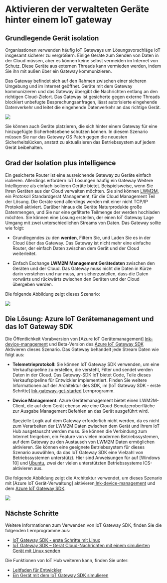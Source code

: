 <properties
 pageTitle="Aktivieren der verwalteten Geräte hinter ein Gateway IoT | Microsoft Azure"
 description="Anleitungen Thema über einen IoT Gateway erstellt, mit dem IoT Gateway SDK sowie Geräte von IoT Hub verwaltet werden."
 services="iot-hub"
 documentationCenter=""
 authors="chipalost"
 manager="timlt"
 editor=""/>

<tags
 ms.service="iot-hub"
 ms.devlang="na"
 ms.topic="article"
 ms.tgt_pltfrm="na"
 ms.workload="na"
 ms.date="04/29/2016"
 ms.author="cstreet"/>
 
# <a name="enable-managed-devices-behind-an-iot-gateway"></a>Aktivieren der verwalteten Geräte hinter einem IoT gateway

## <a name="basic-device-isolation"></a>Grundlegende Gerät isolation

Organisationen verwenden häufig IoT Gateways um Lösungsvorschläge IoT insgesamt sicherer zu vergrößern. Einige Geräte zum Senden von Daten in der Cloud müssen, aber es können keine selbst vermeiden im Internet von Schutz. Diese Geräte aus externen Threads kann vermieden werden, indem Sie ihn mit außen über ein Gateway kommunizieren.

Das Gateway befindet sich auf den Rahmen zwischen einer sicheren Umgebung und im Internet geöffnet. Geräte mit dem Gateway kommunizieren und das Gateway übergibt die Nachrichten entlang an den richtigen Cloud-Zielort. Das Gateway ist gesicherte gegen externe Threads blockiert unbefugte Besprechungsanfragen, lässt autorisierte eingehende Datenverkehr und leitet die eingehende Datenverkehr an das richtige Gerät.

![][1]

Sie können auch Geräte platzieren, die sich hinter einem Gateway für eine hinzugefügte Sicherheitsebene schützen können. In diesem Szenario müssen Sie nur das Gateway OS Patch gegen die neuesten Sicherheitslücken, anstatt zu aktualisieren das Betriebssystem auf jedem Gerät beibehalten.

## <a name="isolation-plus-intelligence"></a>Grad der Isolation plus intelligence

Ein gesicherte Router ist eine ausreichende Gateway zu Geräte einfach isolieren. Allerdings erfordern IoT Lösungen häufig ein Gateway Weitere Intelligence als einfach isolieren Geräte bietet. Beispielsweise, wenn Sie Ihren Geräten aus der Cloud verwalten möchten. Sie sind können [LWM2M](https://github.com/OpenMobileAlliance/OMA_LwM2M_for_Developers/wiki), ein Protokoll Standardgerät Management, für die Cloud Management Teil der Lösung. Die Geräte send allerdings werden mit einer nicht TCP/IP Protokoll aktiviert. Darüber hinaus die Geräte Naturprodukte große Datenmengen, und Sie nur eine gefilterte Teilmenge der werden hochladen möchten. Sie können eine Lösung erstellen, der einen IoT Gateway Lage Umgang mit zwei unterschiedlichen Streams von Daten. Das Gateway sollte wie folgt:

-   Grundlegendes zu den **werden**, Filtern Sie, und Laden Sie es in der Cloud über das Gateway. Das Gateway ist nicht mehr eine einfache Router, der einfach Daten zwischen dem Gerät und der Cloud weiterleitet.

-   Einfach Exchange **LWM2M Management Gerätedaten** zwischen den Geräten und der Cloud. Das Gateway muss nicht die Daten in Kürze darin verstehen und nur muss, um sicherzustellen, dass die Daten vorwärts und rückwärts zwischen den Geräten und der Cloud übergeben werden.

Die folgende Abbildung zeigt dieses Szenario:

![][2]

## <a name="the-solution-azure-iot-device-management-and-the-iot-gateway-sdk"></a>Die Lösung: Azure IoT Gerätemanagement und das IoT Gateway SDK 

Die Öffentlichkeit Vorabversion von [Azure IoT Gerätemanagement] [ lnk-device-management] und Beta-Version des [Azure IoT Gateway SDK] Aktivieren dieses Szenario. Das Gateway behandelt jede Stream Daten wie folgt aus:

-   **Telemetrieprotokoll**: Sie können IoT Gateway SDK verwenden, um eine Verkaufspipeline zu erstellen, die versteht, Filter und sendet werden Daten in der Cloud. Das Gateway-SDK IoT bietet Code, Teile dieses Verkaufspipeline für Entwickler implementiert. Finden Sie weitere Informationen auf der Architektur des SDK, im [IoT Gateway SDK - erste Schritte] [ lnk-gateway-get-started] Lernprogramm.

-   **Device Management**: Azure Gerätemanagement bietet einen LWM2M-Client, die auf dem Gerät ebenso wie eine Cloud-Benutzeroberfläche zur Ausgabe Management Befehlen an das Gerät ausgeführt wird.
    
    Spezielle Logik auf dem Gateway erforderlich nicht werden, da es nicht zum Verarbeiten der LWM2M Daten zwischen dem Gerät und Ihrem IoT Hub ausgetauscht werden muss. Sie können die Verbindung zum Internet freigeben, ein Feature von vielen modernen Betriebssystemen, auf dem Gateway zu den Austausch von LWM2M Daten ermöglichen aktivieren. Sie können eine geeignete Betriebssystem für dieses Szenario auswählen, da das IoT Gateway SDK eine Vielzahl von Betriebssystemen unterstützt. Hier sind Anweisungen für auf [Windows 10] und [Ubuntu], zwei der vielen unterstützten Betriebssysteme ICS-aktivieren aus.

Die folgende Abbildung zeigt die Architektur verwendet, um dieses Szenario mit [Azure IoT Gerät-Verwaltung] aktivieren[ lnk-device-management] und dem [Azure IoT Gateway SDK].

![][3]

## <a name="next-steps"></a>Nächste Schritte

Weitere Informationen zum Verwenden von IoT Gateway SDK, finden Sie die folgenden Lernprogramme aus:

- [IoT Gateway SDK - erste Schritte mit Linux][lnk-gateway-get-started]
- [IoT Gateway SDK – Gerät Cloud-Nachrichten mit einem simulierten Gerät mit Linux senden][lnk-gateway-simulated]

Die Funktionen von IoT Hub weiteren kann, finden Sie unter:

- [Leitfaden für Entwickler][lnk-devguide]
- [Ein Gerät mit dem IoT Gateway SDK simulieren][lnk-gateway-simulated]

<!-- Images and links -->
[1]: media/iot-hub-gateway-device-management/overview.png
[2]: media/iot-hub-gateway-device-management/manage.png
[Azure IoT Gateway SDK]: https://github.com/Azure/azure-iot-gateway-sdk/
[Windows-10]: http://windows.microsoft.com/en-us/windows/using-internet-connection-sharing#1TC=windows-7
[Ubuntu]: https://help.ubuntu.com/community/Internet/ConnectionSharing
[3]: media/iot-hub-gateway-device-management/manage_2.png
[lnk-gateway-get-started]: iot-hub-linux-gateway-sdk-get-started.md
[lnk-gateway-simulated]: iot-hub-linux-gateway-sdk-simulated-device.md
[lnk-device-management]: iot-hub-device-management-overview.md

[lnk-devguide]: iot-hub-devguide.md